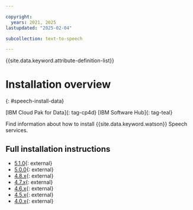 ```yaml
---

copyright:
  years: 2021, 2025
lastupdated: "2025-02-04"

subcollection: text-to-speech

---
```


{{site.data.keyword.attribute-definition-list}}

# Installation overview
{: #speech-install-data}

[IBM Cloud Pak for Data]{: tag-cp4d} [IBM Software Hub]{: tag-teal}

Find information about how to install {{site.data.keyword.watson}} Speech services.

## Full installation instructions

-   [5.1.0](https://www.ibm.com/docs/en/software-hub/5.1.x?topic=services-installing){: external}
-   [5.0.0](https://www.ibm.com/docs/en/cloud-paks/cp-data/5.0.x?topic=services-installing){: external}
-   [4.8.x](https://www.ibm.com/docs/en/cloud-paks/cp-data/4.8.x?topic=services-installing){: external}
-   [4.7.x](https://www.ibm.com/docs/en/cloud-paks/cp-data/4.7.x?topic=services-installing){: external}
-   [4.6.x](https://www.ibm.com/docs/en/cloud-paks/cp-data/4.6.x?topic=services-installing){: external}
-   [4.5.x](https://www.ibm.com/docs/en/cloud-paks/cp-data/4.5.x?topic=services-installing){: external}
-   [4.0.x](https://www.ibm.com/docs/en/cloud-paks/cp-data/4.0?topic=text-installing-watson-speech){: external}
